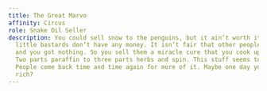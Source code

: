 ```yaml
---
title: The Great Marvo
affinity: Circus
role: Snake Oil Seller
description: You could sell snow to the penguins, but it ain’t worth it because those
  little bastards don’t have any money. It isn’t fair that other people have everything
  and you got nothing. So you sell them a miracle cure that you cook up in your caravan.
  Two parts paraffin to three parts herbs and spin. This stuff seems to work though.
  People come back time and time again for more of it. Maybe one day you’ll make it
  rich?
---
```


